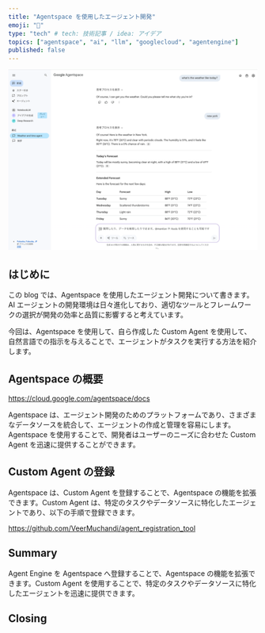 ```yaml
---
title: "Agentspace を使用したエージェント開発"
emoji: "🤖"
type: "tech" # tech: 技術記事 / idea: アイデア
topics: ["agentspace", "ai", "llm", "googlecloud", "agentengine"]
published: false
---
```


![alt text](/images/5e77aacc0a311d-a.png)

## はじめに

この blog では、Agentspace を使用したエージェント開発について書きます。AI エージェントの開発環境は日々進化しており、適切なツールとフレームワークの選択が開発の効率と品質に影響すると考えています。

今回は、Agentspace を使用して、自ら作成した Custom Agent を使用して、自然言語での指示を与えることで、エージェントがタスクを実行する方法を紹介します。

## Agentspace の概要

https://cloud.google.com/agentspace/docs

Agentspace は、エージェント開発のためのプラットフォームであり、さまざまなデータソースを統合して、エージェントの作成と管理を容易にします。Agentspace を使用することで、開発者はユーザーのニーズに合わせた Custom Agent を迅速に提供することができます。

## Custom Agent の登録

Agentspace は、Custom Agent を登録することで、Agentspace の機能を拡張できます。Custom Agent は、特定のタスクやデータソースに特化したエージェントであり、以下の手順で登録できます。

https://github.com/VeerMuchandi/agent_registration_tool

## Summary

Agent Engine を Agentspace へ登録することで、Agentspace の機能を拡張できます。Custom Agent を使用することで、特定のタスクやデータソースに特化したエージェントを迅速に提供できます。

## Closing

